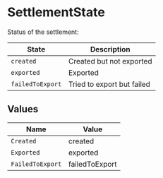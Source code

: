 # SettlementState

Status of the settlement:

State | Description 
---------|----------
 `created` | Created but not exported 
 `exported` | Exported 
 `failedToExport` | Tried to export but failed 



## Values

| Name             | Value            |
| ---------------- | ---------------- |
| `Created`        | created          |
| `Exported`       | exported         |
| `FailedToExport` | failedToExport   |